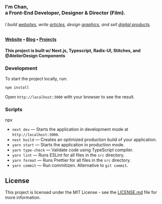 <!-- Hi there! Feel free to make this your own but don't use my data. Attributions are welcomed -->
<h3>I'm Chan,<br>a Front-End Developer, Designer & Director (Film).</h3>
<h6>I build <a href="https://stephenajulu.com/portfolio">websites</a>, write <a href="https://stephenajulu.com/blog">articles</a>, design <a href="https://chvn.me/projects">graphics</a>, and sell <a href="https://ady.world">digital products</a>.<br /></h6>

<h4> <a href="https://chvn.me">Website</a> • <a href="https://chvn.me/blog">Blog</a> • <a href="https://chvn.me/projects">Projects</a></h4>

<h4>This project is built w/ Next.js, Typescript, Radix-UI, Stitches, and @AtelierDesign Components</h4>

<!-- BLOG-POST-LIST:START -->

<!-- BLOG-POST-LIST:END -->

### Development

To start the project locally, run:

```bash
npm install
```

Open `http://localhost:3000` with your browser to see the result.

### Scripts

npx

- `next dev` — Starts the application in development mode at `http://localhost:3000`.
- `next build` — Creates an optimized production build of your application.
- `yarn start` — Starts the application in production mode.
- `yarn type-check` — Validate code using TypeScript compiler.
- `yarn lint` — Runs ESLint for all files in the `src` directory.
- `yarn format` — Runs Prettier for all files in the `src` directory.
- `yarn commit` — Run commitizen. Alternative to `git commit`.

## License

This project is licensed under the MIT License - see the [LICENSE.md](LICENSE.md) file for more information.
